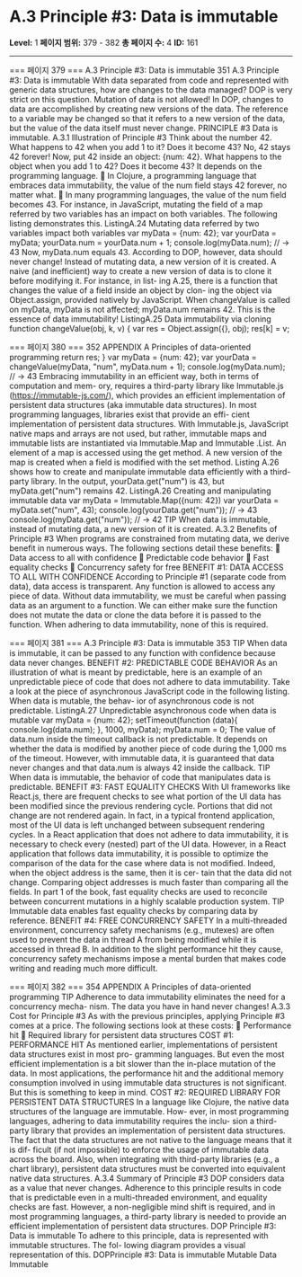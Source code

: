 # A.3 Principle #3: Data is immutable

**Level:** 1
**페이지 범위:** 379 - 382
**총 페이지 수:** 4
**ID:** 161

---

=== 페이지 379 ===
A.3 Principle #3: Data is immutable 351
A.3 Principle #3: Data is immutable
With data separated from code and represented with generic data structures, how are
changes to the data managed? DOP is very strict on this question. Mutation of data is
not allowed! In DOP, changes to data are accomplished by creating new versions of
the data. The reference to a variable may be changed so that it refers to a new version of
the data, but the value of the data itself must never change.
PRINCIPLE #3 Data is immutable.
A.3.1 Illustration of Principle #3
Think about the number 42. What happens to 42 when you add 1 to it? Does it
become 43? No, 42 stays 42 forever! Now, put 42 inside an object: {num: 42}. What
happens to the object when you add 1 to 42? Does it become 43? It depends on the
programming language.
 In Clojure, a programming language that embraces data immutability, the value
of the num field stays 42 forever, no matter what.
 In many programming languages, the value of the num field becomes 43.
For instance, in JavaScript, mutating the field of a map referred by two variables has
an impact on both variables. The following listing demonstrates this.
ListingA.24 Mutating data referred by two variables impact both variables
var myData = {num: 42};
var yourData = myData;
yourData.num = yourData.num + 1;
console.log(myData.num);
// → 43
Now, myData.num equals 43. According to DOP, however, data should never change!
Instead of mutating data, a new version of it is created. A naive (and inefficient) way
to create a new version of data is to clone it before modifying it. For instance, in list-
ing A.25, there is a function that changes the value of a field inside an object by clon-
ing the object via Object.assign, provided natively by JavaScript. When changeValue
is called on myData, myData is not affected; myData.num remains 42. This is the essence
of data immutability!
ListingA.25 Data immutability via cloning
function changeValue(obj, k, v) {
var res = Object.assign({}, obj);
res[k] = v;

=== 페이지 380 ===
352 APPENDIX A Principles of data-oriented programming
return res;
}
var myData = {num: 42};
var yourData = changeValue(myData, "num", myData.num + 1);
console.log(myData.num);
// → 43
Embracing immutability in an efficient way, both in terms of computation and mem-
ory, requires a third-party library like Immutable.js (https://immutable-js.com/), which
provides an efficient implementation of persistent data structures (aka immutable
data structures). In most programming languages, libraries exist that provide an effi-
cient implementation of persistent data structures.
With Immutable.js, JavaScript native maps and arrays are not used, but rather,
immutable maps and immutable lists are instantiated via Immutable.Map and Immutable
.List. An element of a map is accessed using the get method. A new version of the
map is created when a field is modified with the set method.
Listing A.26 shows how to create and manipulate immutable data efficiently with a
third-party library. In the output, yourData.get("num") is 43, but myData.get("num")
remains 42.
ListingA.26 Creating and manipulating immutable data
var myData = Immutable.Map({num: 42})
var yourData = myData.set("num", 43);
console.log(yourData.get("num"));
// → 43
console.log(myData.get("num"));
// → 42
TIP When data is immutable, instead of mutating data, a new version of it is created.
A.3.2 Benefits of Principle #3
When programs are constrained from mutating data, we derive benefit in numerous
ways. The following sections detail these benefits:
 Data access to all with confidence
 Predictable code behavior
 Fast equality checks
 Concurrency safety for free
BENEFIT #1: DATA ACCESS TO ALL WITH CONFIDENCE
According to Principle #1 (separate code from data), data access is transparent. Any
function is allowed to access any piece of data. Without data immutability, we must be
careful when passing data as an argument to a function. We can either make sure the
function does not mutate the data or clone the data before it is passed to the function.
When adhering to data immutability, none of this is required.

=== 페이지 381 ===
A.3 Principle #3: Data is immutable 353
TIP When data is immutable, it can be passed to any function with confidence
because data never changes.
BENEFIT #2: PREDICTABLE CODE BEHAVIOR
As an illustration of what is meant by predictable, here is an example of an unpredictable
piece of code that does not adhere to data immutability. Take a look at the piece of
asynchronous JavaScript code in the following listing. When data is mutable, the behav-
ior of asynchronous code is not predictable.
ListingA.27 Unpredictable asynchronous code when data is mutable
var myData = {num: 42};
setTimeout(function (data){
console.log(data.num);
}, 1000, myData);
myData.num = 0;
The value of data.num inside the timeout callback is not predictable. It depends on
whether the data is modified by another piece of code during the 1,000 ms of the
timeout. However, with immutable data, it is guaranteed that data never changes and
that data.num is always 42 inside the callback.
TIP When data is immutable, the behavior of code that manipulates data is predictable.
BENEFIT #3: FAST EQUALITY CHECKS
With UI frameworks like React.js, there are frequent checks to see what portion of the
UI data has been modified since the previous rendering cycle. Portions that did not
change are not rendered again. In fact, in a typical frontend application, most of the
UI data is left unchanged between subsequent rendering cycles.
In a React application that does not adhere to data immutability, it is necessary to
check every (nested) part of the UI data. However, in a React application that follows
data immutability, it is possible to optimize the comparison of the data for the case
where data is not modified. Indeed, when the object address is the same, then it is cer-
tain that the data did not change.
Comparing object addresses is much faster than comparing all the fields. In part 1
of the book, fast equality checks are used to reconcile between concurrent mutations
in a highly scalable production system.
TIP Immutable data enables fast equality checks by comparing data by reference.
BENEFIT #4: FREE CONCURRENCY SAFETY
In a multi-threaded environment, concurrency safety mechanisms (e.g., mutexes)
are often used to prevent the data in thread A from being modified while it is accessed
in thread B. In addition to the slight performance hit they cause, concurrency safety
mechanisms impose a mental burden that makes code writing and reading much
more difficult.

=== 페이지 382 ===
354 APPENDIX A Principles of data-oriented programming
TIP Adherence to data immutability eliminates the need for a concurrency mecha-
nism. The data you have in hand never changes!
A.3.3 Cost for Principle #3
As with the previous principles, applying Principle #3 comes at a price. The following
sections look at these costs:
 Performance hit
 Required library for persistent data structures
COST #1: PERFORMANCE HIT
As mentioned earlier, implementations of persistent data structures exist in most pro-
gramming languages. But even the most efficient implementation is a bit slower than
the in-place mutation of the data. In most applications, the performance hit and the
additional memory consumption involved in using immutable data structures is not
significant. But this is something to keep in mind.
COST #2: REQUIRED LIBRARY FOR PERSISTENT DATA STRUCTURES
In a language like Clojure, the native data structures of the language are immutable. How-
ever, in most programming languages, adhering to data immutability requires the inclu-
sion a third-party library that provides an implementation of persistent data structures.
The fact that the data structures are not native to the language means that it is dif-
ficult (if not impossible) to enforce the usage of immutable data across the board.
Also, when integrating with third-party libraries (e.g., a chart library), persistent data
structures must be converted into equivalent native data structures.
A.3.4 Summary of Principle #3
DOP considers data as a value that never changes. Adherence to this principle results
in code that is predictable even in a multi-threaded environment, and equality checks
are fast. However, a non-negligible mind shift is required, and in most programming
languages, a third-party library is needed to provide an efficient implementation of
persistent data structures.
DOP Principle #3: Data is immutable
To adhere to this principle, data is represented with immutable structures. The fol-
lowing diagram provides a visual representation of this.
DOPPrinciple #3: Data is immutable
Mutable
Data
Immutable
